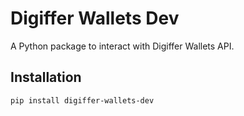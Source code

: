 # Digiffer Wallets Dev

A Python package to interact with Digiffer Wallets API.

## Installation

```bash
pip install digiffer-wallets-dev

